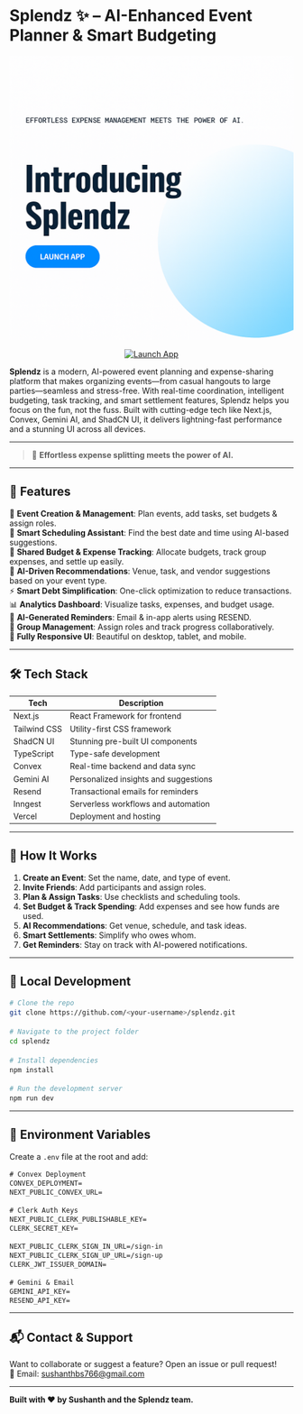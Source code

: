 # Splendz ✨ – AI-Enhanced Event Planner & Smart Budgeting

![Splendz Hero](./public/splendz-hero.png)

<p align="center">
  <a href="https://splendz.vercel.app" target="_blank">
    <img src="https://img.shields.io/badge/🚀 Launch%20App-brightgreen?style=for-the-badge&logo=vercel" alt="Launch App">
  </a>
</p>

**Splendz** is a modern, AI-powered event planning and expense-sharing platform that makes organizing events—from casual hangouts to large parties—seamless and stress-free. With real-time coordination, intelligent budgeting, task tracking, and smart settlement features, Splendz helps you focus on the fun, not the fuss. Built with cutting-edge tech like Next.js, Convex, Gemini AI, and ShadCN UI, it delivers lightning-fast performance and a stunning UI across all devices.

---

> 📌 **Effortless expense splitting meets the power of AI.**

---

## 🌟 Features

🎉 **Event Creation & Management**: Plan events, add tasks, set budgets & assign roles.  
📆 **Smart Scheduling Assistant**: Find the best date and time using AI-based suggestions.  
💸 **Shared Budget & Expense Tracking**: Allocate budgets, track group expenses, and settle up easily.  
🧠 **AI-Driven Recommendations**: Venue, task, and vendor suggestions based on your event type.  
⚡ **Smart Debt Simplification**: One-click optimization to reduce transactions.  
📊 **Analytics Dashboard**: Visualize tasks, expenses, and budget usage.  
🔔 **AI-Generated Reminders**: Email & in-app alerts using RESEND.  
👥 **Group Management**: Assign roles and track progress collaboratively.  
📲 **Fully Responsive UI**: Beautiful on desktop, tablet, and mobile.

---

## 🛠️ Tech Stack

| Tech          | Description                              |
|---------------|------------------------------------------|
| Next.js       | React Framework for frontend             |
| Tailwind CSS  | Utility-first CSS framework              |
| ShadCN UI     | Stunning pre-built UI components         |
| TypeScript    | Type-safe development                    |
| Convex        | Real-time backend and data sync          |
| Gemini AI     | Personalized insights and suggestions    |
| Resend        | Transactional emails for reminders       |
| Inngest       | Serverless workflows and automation      |
| Vercel        | Deployment and hosting                   |

---

## 🧭 How It Works

1. **Create an Event**: Set the name, date, and type of event.  
2. **Invite Friends**: Add participants and assign roles.  
3. **Plan & Assign Tasks**: Use checklists and scheduling tools.  
4. **Set Budget & Track Spending**: Add expenses and see how funds are used.  
5. **AI Recommendations**: Get venue, schedule, and task ideas.  
6. **Smart Settlements**: Simplify who owes whom.  
7. **Get Reminders**: Stay on track with AI-powered notifications.

---

## 🧪 Local Development

```bash
# Clone the repo
git clone https://github.com/<your-username>/splendz.git

# Navigate to the project folder
cd splendz

# Install dependencies
npm install

# Run the development server
npm run dev
```

---

## 🔐 Environment Variables

Create a `.env` file at the root and add:

```env
# Convex Deployment
CONVEX_DEPLOYMENT=
NEXT_PUBLIC_CONVEX_URL=

# Clerk Auth Keys
NEXT_PUBLIC_CLERK_PUBLISHABLE_KEY=
CLERK_SECRET_KEY=

NEXT_PUBLIC_CLERK_SIGN_IN_URL=/sign-in
NEXT_PUBLIC_CLERK_SIGN_UP_URL=/sign-up
CLERK_JWT_ISSUER_DOMAIN=

# Gemini & Email
GEMINI_API_KEY=
RESEND_API_KEY=
```

---

## 📬 Contact & Support

Want to collaborate or suggest a feature? Open an issue or pull request!  
📧 Email: sushanthbs766@gmail.com

---

**Built with ❤️ by Sushanth and the Splendz team.**
